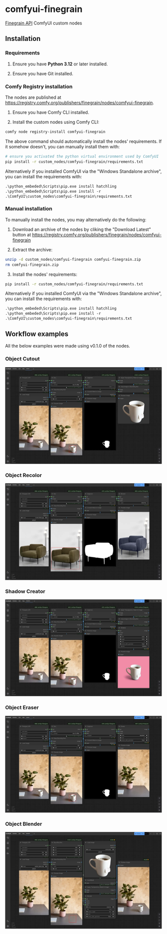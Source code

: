 # comfyui-finegrain

[Finegrain API](https://api.finegrain.ai/doc/) ComfyUI custom nodes

## Installation

### Requirements

1. Ensure you have **Python 3.12** or later installed.

2. Ensure you have Git installed.

### Comfy Registry installation

The nodes are published at https://registry.comfy.org/publishers/finegrain/nodes/comfyui-finegrain.

1. Ensure you have Comfy CLI installed.

2. Install the custom nodes using Comfy CLI:

```bash
comfy node registry-install comfyui-finegrain
```

The above command should automatically install the nodes' requirements.
If it somehow doesn't, you can manually install them with:

```bash
# ensure you activated the python virtual environment used by ComfyUI
pip install -r custom_nodes/comfyui-finegrain/requirements.txt
```

Alternatively if you installed ComfyUI via the "Windows Standalone archive", you can install the requirements with:

```shell
.\python_embeded\Scripts\pip.exe install hatchling
.\python_embeded\Scripts\pip.exe install -r .\ComfyUI\custom_nodes\comfyui-finegrain\requirements.txt
```

### Manual installation

To manually install the nodes, you may alternatively do the following:

1. Download an archive of the nodes by cliking the "Download Latest" button at
https://registry.comfy.org/publishers/finegrain/nodes/comfyui-finegrain

2. Extract the archive:

```bash
unzip -d custom_nodes/comfyui-finegrain comfyui-finegrain.zip
rm comfyui-finegrain.zip
```

3. Install the nodes' requirements:

```bash
pip install -r custom_nodes/comfyui-finegrain/requirements.txt
```

Alternatively if you installed ComfyUI via the "Windows Standalone archive", you can install the requirements with:

```shell
.\python_embeded\Scripts\pip.exe install hatchling
.\python_embeded\Scripts\pip.exe install -r .\ComfyUI\custom_nodes\comfyui-finegrain\requirements.txt
```

## Workflow examples

All the below examples were made using v0.1.0 of the nodes.

### Object Cutout

[![Object Cutout example workflow](assets/cutout.webp)](assets/cutout.json)

### Object Recolor

[![Object Recolor example workflow](assets/recolor.webp)](assets/recolor.json)

### Shadow Creator

[![Shadow Creator example workflow](assets/shadow.webp)](assets/shadow.json)

### Object Eraser

[![Object Eraser example workflow](assets/eraser.webp)](assets/eraser.json)

### Object Blender

[![Object Blender example workflow](assets/blender.webp)](assets/blender.json)
